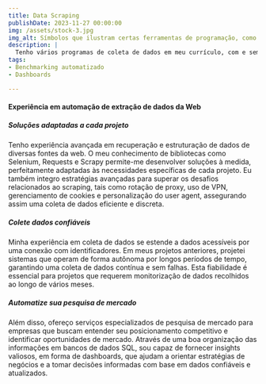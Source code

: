```yaml
---
title: Data Scraping
publishDate: 2023-11-27 00:00:00
img: /assets/stock-3.jpg
img_alt: Símbolos que ilustram certas ferramentas de programação, como SQL e APIs.
description: |
  Tenho vários programas de coleta de dados em meu currículo, com e sem login.
tags:
- Benchmarking automatizado
- Dashboards

---
```

#### Experiência em automação de extração de dados da Web

##### Soluções adaptadas a cada projeto
Tenho experiência avançada em recuperação e estruturação de dados de diversas fontes da web. O meu conhecimento de bibliotecas como Selenium, Requests e Scrapy permite-me desenvolver soluções à medida, perfeitamente adaptadas às necessidades específicas de cada projeto.
Eu também integro estratégias avançadas para superar os desafios relacionados ao scraping, tais como rotação de proxy, uso de VPN, gerenciamento de cookies e personalização do user agent, assegurando assim uma coleta de dados eficiente e discreta.
##### Colete dados confiáveis
Minha experiência em coleta de dados se estende a dados acessíveis por uma conexão com identificadores. Em meus projetos anteriores, projetei sistemas que operam de forma autônoma por longos períodos de tempo, garantindo uma coleta de dados contínua e sem falhas. Esta fiabilidade é essencial para projetos que requerem monitorização de dados recolhidos ao longo de vários meses.

##### Automatize sua pesquisa de mercado
Além disso, ofereço serviços especializados de pesquisa de mercado para empresas que buscam entender seu posicionamento competitivo e identificar oportunidades de mercado. Através de uma boa organização das informações em bancos de dados SQL, sou capaz de fornecer insights valiosos, em forma de dashboards, que ajudam a orientar estratégias de negócios e a tomar decisões informadas com base em dados confiáveis ​​e atualizados.